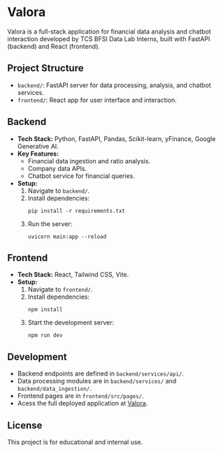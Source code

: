 # Valora

Valora is a full-stack application for financial data analysis and chatbot interaction developed by TCS BFSI Data Lab Interns, built with FastAPI (backend) and React (frontend).
 
## Project Structure

- `backend/`: FastAPI server for data processing, analysis, and chatbot services.
- `frontend/`: React app for user interface and interaction.

## Backend

- **Tech Stack:** Python, FastAPI, Pandas, Scikit-learn, yFinance, Google Generative AI.
- **Key Features:**
  - Financial data ingestion and ratio analysis.
  - Company data APIs.
  - Chatbot service for financial queries.
- **Setup:**
  1. Navigate to `backend/`.
  2. Install dependencies:
     ```
     pip install -r requirements.txt
     ```
  3. Run the server:
     ```
     uvicorn main:app --reload
     ```

## Frontend

- **Tech Stack:** React, Tailwind CSS, Vite.
- **Setup:**
  1. Navigate to `frontend/`.
  2. Install dependencies:
     ```
     npm install
     ```
  3. Start the development server:
     ```
     npm run dev
     ```

## Development

- Backend endpoints are defined in `backend/services/api/`.
- Data processing modules are in `backend/services/` and `backend/data_ingestion/`.
- Frontend pages are in `frontend/src/pages/`.
- Acess the full deployed application at [Valora](https://valoranalytics-995650517009.europe-west1.run.app/).

## License

This project is for educational and internal use.
